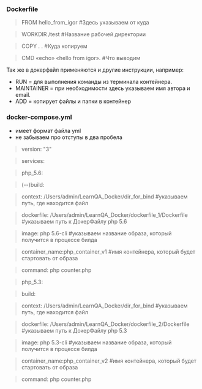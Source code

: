 ### Dockerfile
> FROM hello_from_igor #Здесь указываем от куда 

> WORKDIR /test #Название рабочей директории

> COPY . . #Куда копируем

> CMD «echo» «hello from igor». #Что выводим

Так же в докерфайл применяются и другие инструкции, например: 
- RUN = для выполнения команды из терминала контейнера.
- MAINTAINER = при необходимости здесь указываем имя автора и email.
- ADD = копирует файлы и папки в контейнер

### docker-compose.yml 
- имеет формат файла yml
- не забываем про отступы в два пробела

> version: "3"

> services:

> php_5.6: 

  > (--)build:
  
  > context: /Users/admin/LearnQA_Docker/dir_for_bind  #указываем путь, где находится файл
  
  > dockerfile: /Users/admin/LearnQA_Docker/dockerfile_1/Dockerfile  #указываем путь к ДокерФайлу php 5.6
  
  > image: php 5.6-cli  #указываем название образа, который получится в процессе билда
  
  > container_name:php_container_v1  #имя контейнера, который будет стартовать от образа
  
  > command: php counter.php

> php_5.3:

  > build:
  
  > context: /Users/admin/LearnQA_Docker/dir_for_bind  #указываем путь, где находится файл
  
  > dockerfile: /Users/admin/LearnQA_Docker/dockerfile_2/Dockerfile  #указываем путь к ДокерФайлу php 5.3
  
  > image: php 5.3-cli  #указываем название образа, который получится в процессе билда
  
  > container_name:php_container_v2  #имя контейнера, который будет стартовать от образа
  
  > command: php counter.php

 
